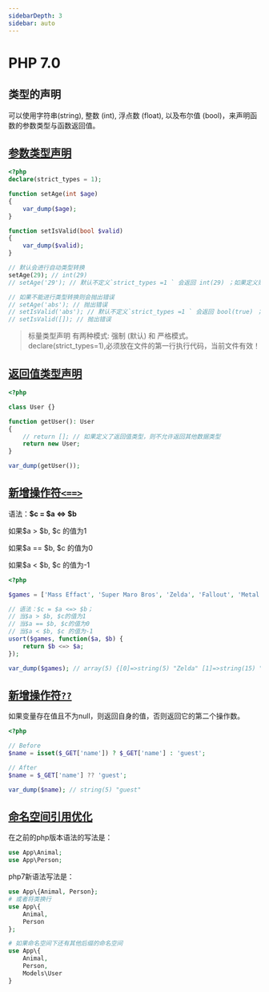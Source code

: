 ```yaml
---
sidebarDepth: 3
sidebar: auto
---
```


# PHP 7.0

## 类型的声明

可以使用字符串(string), 整数 (int), 浮点数 (float), 以及布尔值 (bool)，来声明函数的参数类型与函数返回值。

## [参数类型声明](/docs/7.0/scalar_typehints.php)
```php
<?php
declare(strict_types = 1);

function setAge(int $age)
{
    var_dump($age);
}

function setIsValid(bool $valid)
{
    var_dump($valid);
}

// 默认会进行自动类型转换
setAge(29); // int(29)
// setAge('29'); // 默认不定义`strict_types =1 ` 会返回 int(29) ；如果定义则会抛出错误

// 如果不能进行类型转换则会抛出错误
// setAge('abs'); // 抛出错误
// setIsValid('abs'); // 默认不定义`strict_types =1 ` 会返回 bool(true) ；如果定义则会抛出错误
// setIsValid([]); // 抛出错误
```
> 标量类型声明 有两种模式: 强制 (默认) 和 严格模式。
declare(strict_types=1),必须放在文件的第一行执行代码，当前文件有效！


## [返回值类型声明](/docs/7.0/return_type_declarations.php)

```php
<?php

class User {}

function getUser(): User
{
    // return []; // 如果定义了返回值类型，则不允许返回其他数据类型
    return new User;
}

var_dump(getUser());
```

## [新增操作符`<==>`](/docs/7.0/spaceships.php)



语法：**$c = $a <=> $b**

如果$a > $b, $c 的值为1

如果$a == $b, $c 的值为0

如果$a < $b, $c 的值为-1



```php
<?php

$games = ['Mass Effact', 'Super Maro Bros', 'Zelda', 'Fallout', 'Metal Gear'];

// 语法：$c = $a <=> $b；
// 当$a > $b, $c的值为1
// 当$a == $b, $c的值为0
// 当$a < $b, $c 的值为-1
usort($games, function($a, $b) {
    return $b <=> $a;
});

var_dump($games); // array(5) {[0]=>string(5) "Zelda" [1]=>string(15) "Super Maro Bros" [2]=>string(10) "Metal Gear" [3]=>string(11) "Mass Effact" [4]=>string(7) "Fallout"}
```

## [新增操作符`??`](/docs/7.0/null_coalesce_operator.php)

如果变量存在值且不为null，则返回自身的值，否则返回它的第二个操作数。

```php
<?php

// Before
$name = isset($_GET['name']) ? $_GET['name'] : 'guest';

// After
$name = $_GET['name'] ?? 'guest';

var_dump($name); // string(5) "guest"
```

## [命名空间引用优化](/docs/7.0/grouped_imports/index.php)

在之前的php版本语法的写法是：
```php
use App\Animal;
use App\Person;
```

php7新语法写法是：
```php
use App\{Animal, Person};
# 或者将类换行
use App\{
    Animal,
    Person
};

# 如果命名空间下还有其他后缀的命名空间
use App\{
    Animal,
    Person,
    Models\User
}
```
